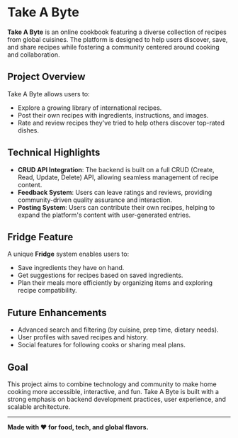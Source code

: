 # Take A Byte 

**Take A Byte** is an online cookbook featuring a diverse collection of recipes from global cuisines. The platform is designed to help users discover, save, and share recipes while fostering a community centered around cooking and collaboration.

##  Project Overview

Take A Byte allows users to:
- Explore a growing library of international recipes.
- Post their own recipes with ingredients, instructions, and images.
- Rate and review recipes they've tried to help others discover top-rated dishes.

## Technical Highlights

- **CRUD API Integration**: The backend is built on a full CRUD (Create, Read, Update, Delete) API, allowing seamless management of recipe content.
- **Feedback System**: Users can leave ratings and reviews, providing community-driven quality assurance and interaction.
- **Posting System**: Users can contribute their own recipes, helping to expand the platform's content with user-generated entries.

##  Fridge Feature

A unique **Fridge** system enables users to:
- Save ingredients they have on hand.
- Get suggestions for recipes based on saved ingredients.
- Plan their meals more efficiently by organizing items and exploring recipe compatibility.

## Future Enhancements

- Advanced search and filtering (by cuisine, prep time, dietary needs).
- User profiles with saved recipes and history.
- Social features for following cooks or sharing meal plans.

## Goal

This project aims to combine technology and community to make home cooking more accessible, interactive, and fun. Take A Byte is built with a strong emphasis on backend development practices, user experience, and scalable architecture.

---

**Made with ❤️ for food, tech, and global flavors.**
